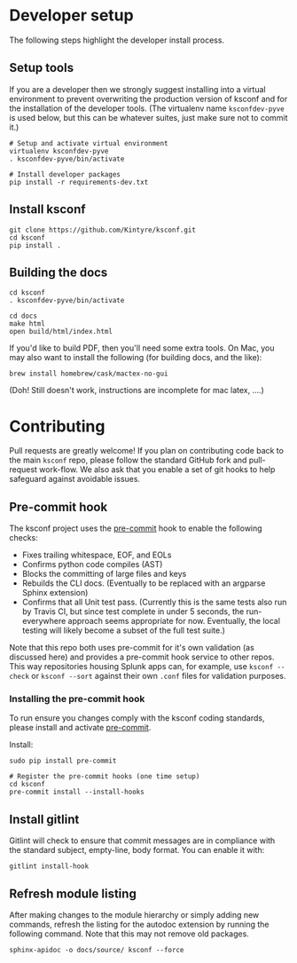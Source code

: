 # Developer setup

The following steps highlight the developer install process.


## Setup tools

If you are a developer then we strongly suggest installing into a virtual environment to prevent
overwriting the production version of ksconf and for the installation of the developer tools.  (The
virtualenv name `ksconfdev-pyve` is used below, but this can be whatever suites, just make sure not
to commit it.)

    # Setup and activate virtual environment
    virtualenv ksconfdev-pyve
    . ksconfdev-pyve/bin/activate

    # Install developer packages
    pip install -r requirements-dev.txt


## Install ksconf

    git clone https://github.com/Kintyre/ksconf.git
    cd ksconf
    pip install .

## Building the docs

    cd ksconf
    . ksconfdev-pyve/bin/activate

    cd docs
    make html
    open build/html/index.html


If you'd like to build PDF, then you'll need some extra tools.  On Mac, you may also want to install
the following (for building docs, and the like):

    brew install homebrew/cask/mactex-no-gui

(Doh!  Still doesn't work, instructions are incomplete for mac latex, ....)


# Contributing

Pull requests are greatly welcome!  If you plan on contributing code back to the main `ksconf` repo,
please follow the standard GitHub fork and pull-request work-flow.  We also ask that you enable a
set of git hooks to help safeguard against avoidable issues.

## Pre-commit hook

The ksconf project uses the [pre-commit][pre-commit] hook to enable the following checks:

 * Fixes trailing whitespace, EOF, and EOLs
 * Confirms python code compiles (AST)
 * Blocks the committing of large files and keys
 * Rebuilds the CLI docs.  (Eventually to be replaced with an argparse Sphinx extension)
 * Confirms that all Unit test pass.  (Currently this is the same tests also run by Travis CI, but
   since test complete in under 5 seconds, the run-everywhere approach seems appropriate for now.
   Eventually, the local testing will likely become a subset of the full test suite.)

Note that this repo both uses pre-commit for it's own validation (as discussed here) and provides a
pre-commit hook service to other repos.  This way repositories housing Splunk apps can, for example,
use `ksconf --check` or `ksconf --sort` against their own `.conf` files for validation purposes.

### Installing the pre-commit hook

To run ensure you changes comply with the ksconf coding standards, please install and activate
[pre-commit][pre-commit].

Install:

    sudo pip install pre-commit

    # Register the pre-commit hooks (one time setup) 
    cd ksconf
    pre-commit install --install-hooks


## Install gitlint

Gitlint will check to ensure that commit messages are in compliance with the standard subject,
empty-line, body format.  You can enable it with:

    gitlint install-hook


## Refresh module listing

After making changes to the module hierarchy or simply adding new commands, refresh the listing for
the autodoc extension by running the following command.   Note that this may not remove old
packages.

    sphinx-apidoc -o docs/source/ ksconf --force



[gitlint]: https://jorisroovers.github.io/gitlint/
[pre-commit]: https://pre-commit.com/
